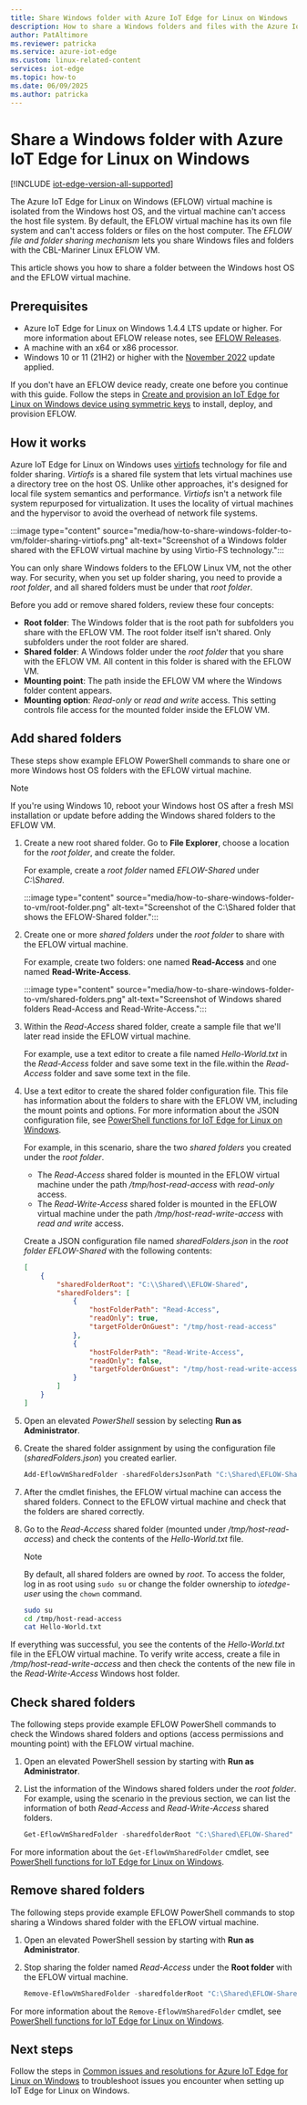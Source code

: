 ```yaml
---
title: Share Windows folder with Azure IoT Edge for Linux on Windows
description: How to share a Windows folders and files with the Azure IoT Edge for Linux on Windows virtual machine.
author: PatAltimore
ms.reviewer: patricka
ms.service: azure-iot-edge
ms.custom: linux-related-content
services: iot-edge
ms.topic: how-to
ms.date: 06/09/2025
ms.author: patricka
---
```


# Share a Windows folder with Azure IoT Edge for Linux on Windows

[!INCLUDE [iot-edge-version-all-supported](includes/iot-edge-version-all-supported.md)]

The Azure IoT Edge for Linux on Windows (EFLOW) virtual machine is isolated from the Windows host OS, and the virtual machine can't access the host file system. By default, the EFLOW virtual machine has its own file system and can't access folders or files on the host computer. The *EFLOW file and folder sharing mechanism* lets you share Windows files and folders with the CBL-Mariner Linux EFLOW VM.

This article shows you how to share a folder between the Windows host OS and the EFLOW virtual machine. 

## Prerequisites
- Azure IoT Edge for Linux on Windows 1.4.4 LTS update or higher. For more information about EFLOW release notes, see [EFLOW Releases](https://aka.ms/AzEFLOW-Releases).
- A machine with an x64 or x86 processor.
- Windows 10 or 11 (21H2) or higher with the [November 2022](https://support.microsoft.com/topic/november-15-2022-kb5020030-os-builds-19042-2311-19043-2311-19044-2311-and-19045-2311-preview-237a9048-f853-4e29-a3a2-62efdbea95e2) update applied.

If you don't have an EFLOW device ready, create one before you continue with this guide. Follow the steps in [Create and provision an IoT Edge for Linux on Windows device using symmetric keys](how-to-provision-single-device-linux-on-windows-symmetric.md) to install, deploy, and provision EFLOW.

## How it works

Azure IoT Edge for Linux on Windows uses [virtiofs](https://virtio-fs.gitlab.io/) technology for file and folder sharing. *Virtiofs* is a shared file system that lets virtual machines use a directory tree on the host OS. Unlike other approaches, it's designed for local file system semantics and performance. *Virtiofs* isn't a network file system repurposed for virtualization. It uses the locality of virtual machines and the hypervisor to avoid the overhead of network file systems.

:::image type="content" source="media/how-to-share-windows-folder-to-vm/folder-sharing-virtiofs.png" alt-text="Screenshot of a Windows folder shared with the EFLOW virtual machine by using Virtio-FS technology.":::

You can only share Windows folders to the EFLOW Linux VM, not the other way. For security, when you set up folder sharing, you need to provide a *root folder*, and all shared folders must be under that *root folder*.

Before you add or remove shared folders, review these four concepts:

- **Root folder**: The Windows folder that is the root path for subfolders you share with the EFLOW VM. The root folder itself isn't shared. Only subfolders under the root folder are shared.
- **Shared folder**: A Windows folder under the *root folder* that you share with the EFLOW VM. All content in this folder is shared with the EFLOW VM.
- **Mounting point**: The path inside the EFLOW VM where the Windows folder content appears.
- **Mounting option**: *Read-only* or *read and write* access. This setting controls file access for the mounted folder inside the EFLOW VM. 

## Add shared folders
These steps show example EFLOW PowerShell commands to share one or more Windows host OS folders with the EFLOW virtual machine.

>[!NOTE]
>If you're using Windows 10, reboot your Windows host OS after a fresh MSI installation or update before adding the Windows shared folders to the EFLOW VM.

1. Create a new root shared folder. Go to **File Explorer**, choose a location for the *root folder*, and create the folder.

   For example, create a *root folder* named *EFLOW-Shared* under *C:\Shared*.

   :::image type="content" source="media/how-to-share-windows-folder-to-vm/root-folder.png" alt-text="Screenshot of the C:\Shared folder that shows the EFLOW-Shared folder.":::

1. Create one or more *shared folders* under the *root folder* to share with the EFLOW virtual machine.

   For example, create two folders: one named **Read-Access** and one named **Read-Write-Access**.

   :::image type="content" source="media/how-to-share-windows-folder-to-vm/shared-folders.png" alt-text="Screenshot of Windows shared folders Read-Access and Read-Write-Access.":::

1. Within the *Read-Access* shared folder, create a sample file that we'll later read inside the EFLOW virtual machine.

    For example, use a text editor to create a file named *Hello-World.txt* in the *Read-Access* folder and save some text in the file.within the *Read-Access* folder and save some text in the file.

1. Use a text editor to create the shared folder configuration file. This file has information about the folders to share with the EFLOW VM, including the mount points and options. For more information about the JSON configuration file, see [PowerShell functions for IoT Edge for Linux on Windows](reference-iot-edge-for-linux-on-windows-functions.md).

    For example, in this scenario, share the two *shared folders* you created under the *root folder*.
    - The *Read-Access* shared folder is mounted in the EFLOW virtual machine under the path */tmp/host-read-access* with *read-only* access.
    - The *Read-Write-Access* shared folder is mounted in the EFLOW virtual machine under the path */tmp/host-read-write-access* with *read and write* access.

    Create a JSON configuration file named *sharedFolders.json* in the *root folder* *EFLOW-Shared* with the following contents:

    ```json
    [
        {
            "sharedFolderRoot": "C:\\Shared\\EFLOW-Shared",
            "sharedFolders": [
                {   
                    "hostFolderPath": "Read-Access", 
                    "readOnly": true, 
                    "targetFolderOnGuest": "/tmp/host-read-access" 
                },
                {   
                    "hostFolderPath": "Read-Write-Access", 
                    "readOnly": false, 
                    "targetFolderOnGuest": "/tmp/host-read-write-access" 
                }
            ]
        }
    ]
    ```

1. Open an elevated *PowerShell* session by selecting **Run as Administrator**.

1. Create the shared folder assignment by using the configuration file (*sharedFolders.json*) you created earlier.

    ```powershell
    Add-EflowVmSharedFolder -sharedFoldersJsonPath "C:\Shared\EFLOW-Shared\sharedFolders.json"
    ```  

1. After the cmdlet finishes, the EFLOW virtual machine can access the shared folders. Connect to the EFLOW virtual machine and check that the folders are shared correctly.

1. Go to the *Read-Access* shared folder (mounted under */tmp/host-read-access*) and check the contents of the *Hello-World.txt* file.
    
    >[!NOTE]
    >By default, all shared folders are owned by *root*. To access the folder, log in as root using `sudo su` or change the folder ownership to *iotedge-user* using the `chown` command.
    
    ```bash
    sudo su
    cd /tmp/host-read-access
    cat Hello-World.txt
    ```
If everything was successful, you see the contents of the *Hello-World.txt* file in the EFLOW virtual machine. To verify write access, create a file in */tmp/host-read-write-access* and then check the contents of the new file in the *Read-Write-Access* Windows host folder. 

## Check shared folders
The following steps provide example EFLOW PowerShell commands to check the Windows shared folders and options (access permissions and mounting point) with the EFLOW virtual machine.

1. Open an elevated PowerShell session by starting with **Run as Administrator**.

1. List the information of the Windows shared folders under the *root folder*.
    For example, using the scenario in the previous section, we can list the information of both *Read-Access* and *Read-Write-Access* shared folders. 
    ```powershell
    Get-EflowVmSharedFolder -sharedfolderRoot "C:\Shared\EFLOW-Shared" -hostFolderPath @("Read-Access", "Read-Write-Access")
    ``` 

For more information about the `Get-EflowVmSharedFolder` cmdlet, see [PowerShell functions for IoT Edge for Linux on Windows](reference-iot-edge-for-linux-on-windows-functions.md).


## Remove shared folders
The following steps provide example EFLOW PowerShell commands to stop sharing a Windows shared folder with the EFLOW virtual machine.

1. Open an elevated PowerShell session by starting with **Run as Administrator**.

1. Stop sharing the folder named *Read-Access* under the **Root folder** with the EFLOW virtual machine.
    ```powershell
    Remove-EflowVmSharedFolder -sharedfolderRoot "C:\Shared\EFLOW-Shared" -hostFolderPath "Read-Access"
    ``` 

For more information about the `Remove-EflowVmSharedFolder` cmdlet, see [PowerShell functions for IoT Edge for Linux on Windows](reference-iot-edge-for-linux-on-windows-functions.md).

## Next steps
Follow the steps in [Common issues and resolutions for Azure IoT Edge for Linux on Windows](troubleshoot-iot-edge-for-linux-on-windows-common-errors.md) to troubleshoot issues you encounter when setting up IoT Edge for Linux on Windows.
